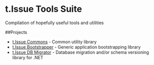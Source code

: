 # t.Issue Tools Suite
Compilation of hopefully useful tools and utilities

##Projects
* [t.Issue Commons](T.Issue.Commons/README.md) - Common utility library
* [t.Issue Bootstrapper](T.Issue.Bootstrapper/README.md) - Generic application bootstrapping library
* [t.Issue DB Migrator](T.Issue.DB.Migrator/README.md) - Database migration and/or schema versioning library for .NET
